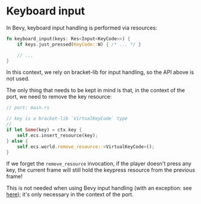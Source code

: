 # Keyboard input

In Bevy, keyboard input handling is performed via resources:

```rs
fn keyboard_input(keys: Res<Input<KeyCode>>) {
    if keys.just_pressed(KeyCode::W) { /* ... */ }

    // ...
}
```

In this context, we rely on bracket-lib for input handling, so the API above is not used.

The only thing that needs to be kept in mind is that, in the context of the port, we need to remove the key resource:

```rs
// port: main.rs

// key is a bracket-lib `VirtualKeyCode` type
//
if let Some(key) = ctx.key {
    self.ecs.insert_resource(key);
} else {
    self.ecs.world.remove_resource::<VirtualKeyCode>();
}
```

If we forget the `remove_resource` invocation, if the player doesn't press any key, the current frame will still hold the keypress resource from the previous frame!

This is not needed when using Bevy input handling (with an exception: see [here](https://bevy-cheatbook.github.io/programming/states.html#with-input)); it's only necessary in the context of the port.
